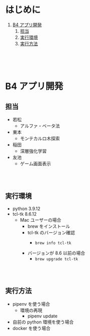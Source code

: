 <!-- omit in toc -->
# はじめに
1. [B4 アプリ開発](#b4-アプリ開発)
   1. [担当](#担当)
   2. [実行環境](#実行環境)
   3. [実行方法](#実行方法)
<br>
<br>
<br>


# B4 アプリ開発

## 担当
- 若松
  - アルファ・ベータ法
- 東本
  - モンテカルロ木探索
- 稲田
  - 深層強化学習
- 友池
  - ゲーム画面表示
<br>
<br>

## 実行環境
- python 3.9.12
- tcl-tk 8.6.12
  - Mac ユーザーの場合
    - brew をインストール
    - tcl-tk のバージョン確認
      - ```
        brew info tcl-tk
        ```
    - バージョンが 8.6 以前の場合
      - ```brew upgrade tcl-tk```
<br>
<br>

## 実行方法
- pipenv を使う場合
  - 環境の再現
    - pipenv update
- 自前の python 環境を使う場合
- docker を使う場合